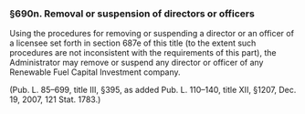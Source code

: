 ### §690n. Removal or suspension of directors or officers ###

Using the procedures for removing or suspending a director or an officer of a licensee set forth in section 687e of this title (to the extent such procedures are not inconsistent with the requirements of this part), the Administrator may remove or suspend any director or officer of any Renewable Fuel Capital Investment company.

(Pub. L. 85–699, title III, §395, as added Pub. L. 110–140, title XII, §1207, Dec. 19, 2007, 121 Stat. 1783.)